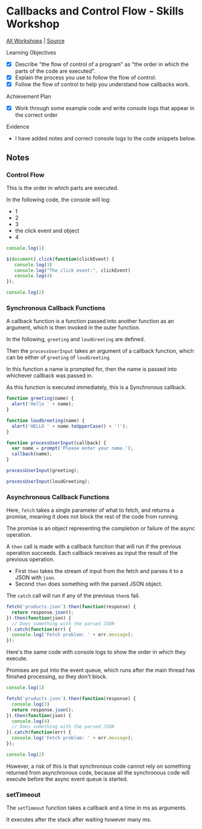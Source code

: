 # Callbacks and Control Flow - Skills Workshop

[All Workshops](README.md) | [Source](https://github.com/makersacademy/skills-workshops/tree/master/week-5/callbacks_following_the_flow_of_control)

Learning Objectives

- [x] Describe "the flow of control of a program" as "the order in which the parts of the code are executed".
- [x] Explain the process you use to follow the flow of control.
- [x] Follow the flow of control to help you understand how callbacks work.

Achievement Plan

- [x] Work through some example code and write console logs that appear in the correct order

Evidence

- I have added notes and correct console logs to the code snippets below.

## Notes

### Control Flow

This is the order in which parts are executed.

In the following code, the console will log: 

- 1
- 2
- 3
- the click event and object
- 4

```js
console.log(1)

$(document).click(function(clickEvent) {
   console.log(3)
   console.log("The click event:", clickEvent)
   console.log(4)
});

console.log(2)
```

### Synchronous Callback Functions

A callback function is a function passed into another function as an argument, which is then invoked in the outer function.

In the following, `greeting` and `loudGreeting` are defined.

Then the `processUserInput` takes an argument of a callback function, which can be either of `greeting` of `loudGreeting`.

In this function a name is prompted for, then the name is passed into whichever callback was passed in.

As this function is executed immediately, this is a Synchronous callback.

```js
function greeting(name) {
  alert('Hello ' + name);
}

function loudGreeting(name) {
  alert('HELLO ' + name.toUpperCase() + '!');
}

function processUserInput(callback) {
  var name = prompt('Please enter your name.');
  callback(name);
}

processUserInput(greeting);

processUserInput(loudGreeting);
```

### Asynchronous Callback Functions

Here, `fetch` takes a single parameter of what to fetch, and returns a promise, meaning it does not block the rest of the code from running.

The promise is an object representing the completion or failure of the async operation.

A `then` call is made with a callback function that will run if the previous operation succeeds. Each callback receives as input the result of the previous operation.

- First `then` takes the stream of input from the fetch and parses it to a JSON with `json`.
- Second `then` does something with the parsed JSON object.

The `catch` call will run if any of the previous `then`s fail.

```js
fetch('products.json').then(function(response) {
  return response.json();
}).then(function(json) {
  // Does something with the parsed JSON
}).catch(function(err) {
  console.log('Fetch problem: ' + err.message);
});
```

Here's the same code with console logs to show the order in which they execute.

Promises are put into the event queue, which runs after the main thread has finished processing, so they don't block.

```js
console.log(1)

fetch('products.json').then(function(response) {
  console.log(3)
  return response.json();
}).then(function(json) {
  console.log(4)
  // Does something with the parsed JSON
}).catch(function(err) {
  console.log('Fetch problem: ' + err.message);
});

console.log(2)
```

However, a risk of this is that synchronous code cannot rely on something returned from asynchronous code, because all the synchronous code will execute before the async event queue is started.

### setTimeout

The `setTimeout` function takes a callback and a time in ms as arguments.

It executes after the stack after waiting however many ms.
